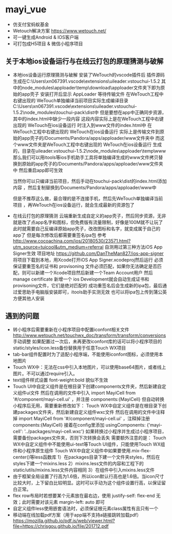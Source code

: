 # mayi_vue
- 仿支付宝蚂蚁基金
- Wetouch解决方案 https://www.wetouch.net/
- 可一键生成Android & IOS客户端
- 可打包成H5项目 & 微信小程序项目

## 关于本地ios设备运行与在线云打包的原理猜测与破解
- 本地ios设备运行原理猜测与破解
  安装了WeTouch的vscode插件后
  插件源码生成在C:\Users\xn067391\.vscode\extensions\uileader.vstouchui-1.5.2
  其中的node_modules\apploader\temp\download\apploader文件夹下即为原始的app壳子
  安装打开后显示 AppLoader 等待传输文件
  在WeTouch工程中右键出现的 WeTouch单独编译当前项目实际生成编译目录C:\Users\xn067391\.vscode\extensions\uileader.vstouchui-1.5.2\node_modules\touchui-pack\dist中
  但是要想在app中正确同步资源，其中的index.html中缺少一段内容 <script src="__app__.js"></script>
  这段内容实际上是在WeTouch工程中右键出现的 WeTouch在ios设备运行 时注入到www文件的index.html中
  在WeTouch工程中右键出现的 WeTouch在ios设备运行 实际上是传输文件到原始的app壳子的/Documents/Pandora/apps/apploader/www文件夹中
  而这个www文件夹是WeTouch工程中右键出现的 WeTouch在ios设备运行 生成的，目录在uileader.vstouchui-1.5.2\node_modules\apploader\temp\www
  那么我们可以用itools等ios手机助手工具将单独编译生成的www文件拷贝替换到原始的app壳子的/Documents/Pandora/apps/apploader/www文件夹中
  然后重启app即可生效

  当然你可以只编译当前项目，然后手动在touchui-pack\dist的index.html添加内容 <script src="__app__.js"></script>，然后复制替换到/Documents/Pandora/apps/apploader/www中

  但是不推荐这么做，最合理的是不连接手机，然后先WeTouch单独编译当前项目 ，再WeTouch在ios设备运行，就会生成最新的资源包了
  
- 在线云打包的原理猜测
  云端重新生成自定义的app壳子，然后同步资源，无非就是改了点app名字和图标，但免费版有流量限制，好像是100M就不让玩了
  此时就需要自己反编译原始app壳子，改改图标和名字，就变成属于自己的app了
  但是每次修改后都需要重签名ipa包 参考 http://www.cocoachina.com/ios/20180530/23571.html?utm_source=tuicool&utm_medium=referral
  自测用过第三种方法iOS App Signer生效 项目地址 https://github.com/DanTheMan827/ios-app-signer
  将项目下载到本地，用Xcode打开iOS App Signer.xcodeproj然后运行
  必须保证要重签名的证书和 provisoning 文件必须匹配，如果你无法确定是否匹配，则可以新建一个Xcode项目然后新建一个Team Account用户
  然后manage certificate 新增一个 ios Development就会自动生成证书和provisoning文件，它们是绝对匹配的
  成功重签名后会生成新的ipa包，最后通过爱思助手电脑版安装即可，itools助手实测无效
  也可以将ipa包上传到蒲公英方便其他人安装

## 遇到的问题
- 转小程序后需要重新在小程序项目中配置iconfont相关文件 http://www.wetouch.net/touchwx_doc/transform/transform/conversions 手动调整
    如果配置过一次后，未再更改iconfont库的话可以将小程序项目的static/styles/icon.less备份替换用于任意Touch WX项目
- tab-bar组件配置时为了适配小程序端，不能使用iconfont图标，必须使用本地图片
- Touch WX中：无法在css中引入本地图片，可以使用base64图片，或者线上图片。不可以通过require引入。
- text组件样式设置 font-weight:bold 貌似不生效
- Touch UI中自定义组件是在根目录下创建components文件夹，然后新建自定义组件ui文件
    然后在调用的文件中引入 import MayiCell from '#/component/mayi-cell.ui' ，并注册 components:{MayiCell}
  但自动转换小程序后无用，需要重新修改如下：
  Touch WX中自定义组件是在根目录下创建packages文件夹，然后新建自定义组件wxc文件
    然后在调用的文件中注释掉 import MayiCell from '#/component/mayi-cell.ui' ，注释掉注册 components:{MayiCell}
    接着在config里添加 usingComponents: {'mayi-cell': '../packages/mayi-cell.wxc'}
    如果转换过小程序并生成过小程序项目，需要备份packages文件夹，否则下次转换会丢失
  需要额外注意的是：
    Touch WX中自定义组件中不能使用ui-text等Touch UI组件，只能使用Touch WX组件和小程序原生组件
    Touch WX中自定义组件中如果要使用.mix-flex-center()等less函数库
        1）在packages目录下建一个文件夹styles，然后在styles下建一个mixins.less
        2）mixins.less文件的内容和工程下的static/utils/mixins.less文件内容相同
        3）在组件中引入mixins.less文件
- 由于框架全局设置了行高为1.6倍，所以icon默认行高也是1.6倍。当icon尺寸比较大时，上下留白比较明显。这时可以手动为这个组件设置行高，以保证留白正常。
- flex row布局时若想要某个元素放在最右边，使用 justify-self: flex-end 无效；此时需要对该元素 margin-left: auto 即可
- 自定义组件less使用嵌套语法时，必须保证根元素class属性有且只有一个
- 移动端在线加载pdf方案（用于app端不支持a链接跳转加载pdf） https://mozilla.github.io/pdf.js/web/viewer.html?file=https://chrisgou.github.io/file/201712.pdf